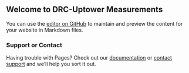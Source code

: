 ## Welcome to DRC-Uptower Measurements

You can use the [editor on GitHub](https://github.com/NREL/DRC-Uptower-Measurements/edit/master/README.md) to maintain and preview the content for your website in Markdown files.
### Support or Contact

Having trouble with Pages? Check out our [documentation](https://help.github.com/categories/github-pages-basics/) or [contact support](https://github.com/contact) and we’ll help you sort it out.
